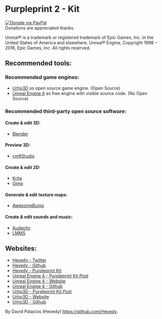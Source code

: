 # Purpleprint 2 - Kit


[![Donate via PayPal](https://www.paypalobjects.com/en_US/ES/i/btn/btn_donateCC_LG.gif)](https://streampro.io/tip/hevedy)  
Donations are appreciated thanks.


Unreal® is a trademark or registered trademark of Epic Games, Inc. in the United States of America and elsewhere.
Unreal® Engine, Copyright 1998 – 2016, Epic Games, Inc. All rights reserved.





## Recommended tools:
### Recommended game engines:
- [Urho3D][Urho3DL] as open source game engine. (Open Source)
- [Unreal Engine 4][UnrealEngine4L] as free engine with visible source code. (No Open Source)

### Recommended third-party open source software:
#### Create & edit 3D:
- [Blender][BlenderL]

#### Preview 3D:
- [cmftStudio][cmftStudioL]

#### Create & edit 2D:
- [Krita][KritaL]
- [Gimp][GimpL]

#### Generate & edit texture maps:
- [AwesomeBump][AwesomeBumpL]

#### Create & edit sounds and music:
- [Audacity][AudacityL]
- [LMMS][LMMSL]


## Websites:
- [Hevedy - Twitter][HevedyTwitter]
- [Hevedy - Github][HevedyGithub]
- [Hevedy - Purpleprint Kit][PurpleprintKitGithub]
- [Unreal Engine 4 - Purpleprint Kit Post][UE4PostPK]
- [Unreal Engine 4 - Website][UE4Website]
- [Unreal Engine 4 - Github][UE4Github]
- [Urho3D - Purpleprint Kit Post][Urho3DPostPK]
- [Urho3D - Website][Urho3DWebsite]
- [Urho3D - Github][Urho3DGithub]




By David Palacios (Hevedy) <https://github.com/Hevedy>.


[Urho3DL]: http://urho3d.github.io/
[UnrealEngine4L]: https://www.unrealengine.com/
[BlenderL]: http://www.blender.org/
[cmftStudioL]: https://github.com/dariomanesku/cmftStudio
[KritaL]: https://krita.org/
[GimpL]: http://www.gimp.org/
[AwesomeBumpL]: https://github.com/kmkolasinski/AwesomeBump
[AudacityL]: http://audacityteam.org/
[LMMSL]: https://lmms.io/

[HevedyTwitter]: https://twitter.com/Hevedy
[HevedyGithub]: https://github.com/Hevedy
[PurpleprintKitGithub]: https://github.com/Hevedy/PurpleprintKit
[Urho3DGithub]: https://github.com/urho3d/Urho3D
[Urho3DWebsite]: http://urho3d.github.io/
[Urho3DPostPK]: http://urho3d.prophpbb.com/topic727.html
[UE4Github]: https://github.com/EpicGames/UnrealEngine
[UE4Website]: https://www.unrealengine.com/
[UE4PostPK]: https://forums.unrealengine.com/showthread.php?55984-Purpleprint-Kit-for-Unreal-Engine-4-amp-Urho3D
[Trello]: https://trello.com/b/vx7Ydo7I/public-projects
[Roboto]: http://www.google.com/fonts/specimen/Roboto
